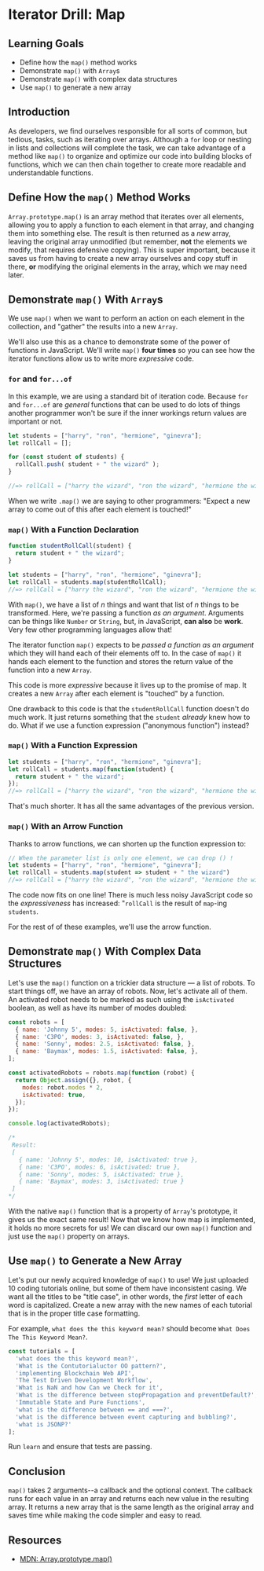 # Iterator Drill: Map

## Learning Goals

* Define how the `map()` method works
* Demonstrate `map()` with `Array`s
* Demonstrate `map()` with complex data structures
* Use `map()` to generate a new array

 
## Introduction

As developers, we find ourselves responsible for all sorts of common, but
tedious, tasks, such as iterating over arrays. Although a `for` loop or nesting
in lists and collections will complete the task, we can take advantage of a
method like `map()` to organize and optimize our code into building blocks
of functions, which we can then chain together to create more readable and
understandable functions.

## Define How the `map()` Method Works

`Array.prototype.map()` is an array method that iterates over all elements,
allowing you to apply a function to each element in that array, and changing
them into something else. The result is then returned as a *new* array, leaving
the original array unmodified (but remember, **not** the elements we modify, that
requires defensive copying). This is super important, because it saves us from
having to create a new array ourselves and copy stuff in there, **or** modifying
the original elements in the array, which we may need later.

## Demonstrate `map()` With `Array`s

We use `map()` when we want to perform an action on each element in the collection,
and "gather" the results into a new `Array`.

We'll also use this as a chance to demonstrate some of the power of functions in
JavaScript. We'll write `map()` **four times** so you can see how the iterator
functions allow us to write more _expressive_ code.

### `for` and `for...of`

In this example, we are using a standard bit of iteration code. Because
`for ` and `for...of` are _general_ functions that can be used to do lots
of things another programmer won't be sure if the inner workings return
values are important or not.

```js
let students = ["harry", "ron", "hermione", "ginevra"];
let rollCall = [];

for (const student of students) {
  rollCall.push( student + " the wizard" );
}

//=> rollCall = ["harry the wizard", "ron the wizard", "hermione the wizard", "ginevra the wizard"];
```

When we write `.map()` we are saying to other programmers: "Expect a new array
to come out of this after each element is touched!"

### `map()` With a Function Declaration

```js
function studentRollCall(student) {
  return student + " the wizard";
}

let students = ["harry", "ron", "hermione", "ginevra"];
let rollCall = students.map(studentRollCall);
//=> rollCall = ["harry the wizard", "ron the wizard", "hermione the wizard", "ginevra the wizard"];
```
With `map()`, we have a list of _n_ things and want that list of _n_ things
to be transformed. Here, we're passing a function _as an argument_. Arguments
can be things like `Number` or `String`, but, in JavaScript, **can also** be
**work**. Very few other programming languages allow that!

The iterator function `map()` expects to be _passed a function as an
argument_ which they will hand each of their elements off to. In the case of
`map()` it hands each element to the function and stores the return value of
the function into a new `Array`.

This code is more _expressive_ because it lives up to the promise of map. It
creates a new `Array` after each element is "touched" by a function.

One drawback to this code is that the `studentRollCall` function doesn't do
much work. It just returns something that the `student` _already_ knew how to
do.  What if we use a function expression ("anonymous function") instead?

### `map()` With a Function Expression

```js
let students = ["harry", "ron", "hermione", "ginevra"];
let rollCall = students.map(function(student) {
  return student + " the wizard";
});
//=> rollCall = ["harry the wizard", "ron the wizard", "hermione the wizard", "ginevra the wizard"];
```

That's much shorter. It has all the same advantages of the previous version.

### `map()` With an Arrow Function

Thanks to arrow functions, we can shorten up the function expression to:

```js
// When the parameter list is only one element, we can drop () !
let students = ["harry", "ron", "hermione", "ginevra"];
let rollCall = students.map(student => student + " the wizard")
//=> rollCall = ["harry the wizard", "ron the wizard", "hermione the wizard", "ginevra the wizard"];
```

The code now fits on one line! There is much less noisy JavaScript code so
the _expressiveness_ has increased: "`rollCall` is the result of `map`-ing
`students`.

For the rest of of these examples, we'll use the arrow function.

## Demonstrate `map()` With Complex Data Structures

Let's use the `map()` function on a trickier data structure — a list of robots.
To start things off, we have an array of robots. Now, let's activate all of
them. An activated robot needs to be marked as such using the `isActivated`
boolean, as well as have its number of modes doubled:

```js
const robots = [
  { name: 'Johnny 5', modes: 5, isActivated: false, },
  { name: 'C3PO', modes: 3, isActivated: false, },
  { name: 'Sonny', modes: 2.5, isActivated: false, },
  { name: 'Baymax', modes: 1.5, isActivated: false, },
];

const activatedRobots = robots.map(function (robot) {
  return Object.assign({}, robot, {
    modes: robot.modes * 2,
    isActivated: true,
  });
});

console.log(activatedRobots);

/*
 Result:
 [
   { name: 'Johnny 5', modes: 10, isActivated: true },
   { name: 'C3PO', modes: 6, isActivated: true },
   { name: 'Sonny', modes: 5, isActivated: true },
   { name: 'Baymax', modes: 3, isActivated: true }
 ]
*/
```

With  the native `map()` function that is a property of `Array`'s prototype,
it gives us the exact same result! Now that we know how map is implemented,
it holds no more secrets for us! We can discard our own `map()` function and
just use the `map()` property on arrays.

## Use `map()` to Generate a New Array

Let's put our newly acquired knowledge of `map()` to use! We just uploaded 10 coding
tutorials online, but some of them have inconsistent casing. We want all the titles
to be "title case", in other words, the _first_ letter of each word is capitalized.
Create a new array with the new names of each tutorial that is in the proper title
case formatting.

For example, `what does the this keyword mean?` should become `What Does The This Keyword Mean?`.

```js
const tutorials = [
  'what does the this keyword mean?',
  'What is the Contutorialuctor OO pattern?',
  'implementing Blockchain Web API',
  'The Test Driven Development Workflow',
  'What is NaN and how Can we Check for it',
  'What is the difference between stopPropagation and preventDefault?',
  'Immutable State and Pure Functions',
  'what is the difference between == and ===?',
  'what is the difference between event capturing and bubbling?',
  'what is JSONP?'
];
```

Run `learn` and ensure that tests are passing.

## Conclusion

`map()` takes 2 arguments--a callback and the optional context. The callback runs
for each value in an array and returns each new value in the resulting array. It
returns a new array that is the same length as the original array and saves time
while making the code simpler and easy to read.

## Resources

- [MDN: Array.prototype.map()](https://developer.mozilla.org/en-US/docs/Web/JavaScript/Reference/Global_Objects/Array/map)
